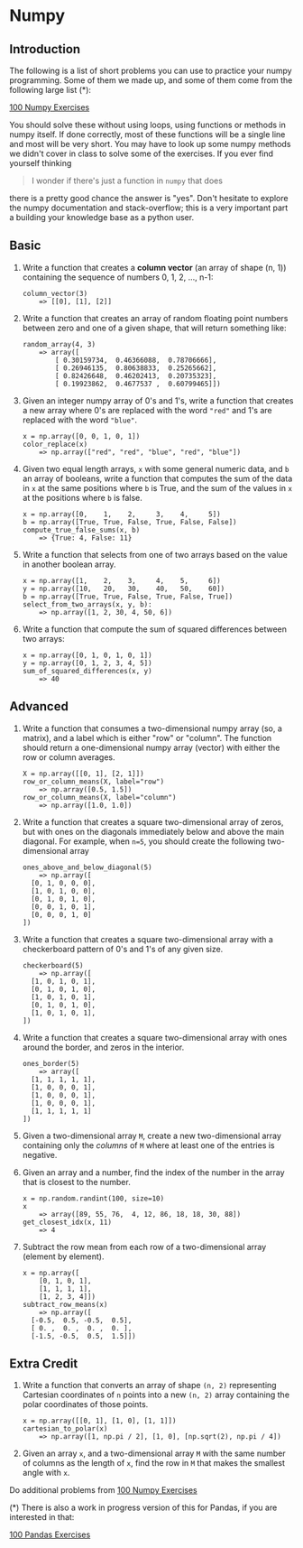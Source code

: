 # Numpy

## Introduction

The following is a list of short problems you can use to practice your numpy programming.  Some of them we made up, and some of them come from the following large list (\*):

[100 Numpy Exercises](http://www.labri.fr/perso/nrougier/teaching/numpy.100/)

You should solve these without using loops, using functions or methods in numpy itself. If done
correctly, most of these functions will be a single line and most will be very short.
You may have to look up some numpy methods we didn't cover in class to solve some of the exercises.  If you ever find yourself thinking

> I wonder if there's just a function in `numpy` that does <thing>

there is a pretty good chance the answer is "yes".  Don't hesitate to explore the numpy documentation and stack-overflow; this is a very important part a building your knowledge base as a python user.

## Basic

1. Write a function that creates a **column vector** (an array of shape (n, 1)) containing the sequence of numbers 0, 1, 2, ..., n-1:

    ```
    column_vector(3)
        => [[0], [1], [2]]
    ```

1. Write a function that creates an array of random floating point numbers between zero and one of a given shape, that will return something like:

    ```
    random_array(4, 3)
        => array([
            [ 0.30159734,  0.46366088,  0.78706666],
            [ 0.26946135,  0.80638833,  0.25265662],
            [ 0.82426648,  0.46202413,  0.20735323],
            [ 0.19923862,  0.4677537 ,  0.60799465]])
    ```


1.  Given an integer numpy array of 0's and 1's, write a function that creates a new array where 0's are replaced with the word `"red"` and 1's are replaced with the word `"blue"`.

    ```
    x = np.array([0, 0, 1, 0, 1]) 
    color_replace(x)
        => np.array(["red", "red", "blue", "red", "blue"])
    ```


1. Given two equal length arrays, `x` with some general numeric data, and `b` an array of booleans, write a function that computes the sum of the data in `x` at the same positions where `b` is True, and the sum of the values in `x` at the positions where `b` is false.

    ```
    x = np.array([0,    1,    2,     3,    4,     5])
    b = np.array([True, True, False, True, False, False])
    compute_true_false_sums(x, b)
        => {True: 4, False: 11}
    ```

1. Write a function that selects from one of two arrays based on the value in another boolean array.

    ```
    x = np.array([1,    2,    3,     4,    5,     6])
    y = np.array([10,   20,   30,    40,   50,    60])
    b = np.array([True, True, False, True, False, True])
    select_from_two_arrays(x, y, b):
        => np.array([1, 2, 30, 4, 50, 6])
    ```

1. Write a function that compute the sum of squared differences between two arrays:
    
    ```
    x = np.array([0, 1, 0, 1, 0, 1])
    y = np.array([0, 1, 2, 3, 4, 5])
    sum_of_squared_differences(x, y)
        => 40
    ```

## Advanced

1. Write a function that consumes a two-dimensional numpy array (so, a matrix), and a label which is either "row" or "column".  The function should return a one-dimensional numpy array (vector) with either the row or column averages.

    ```
    X = np.array([[0, 1], [2, 1]])
    row_or_column_means(X, label="row")
        => np.array([0.5, 1.5])
    row_or_column_means(X, label="column")
        => np.array([1.0, 1.0])
    ```


1. Write a function that creates a square two-dimensional array of zeros, but with ones on the diagonals immediately below and above the main diagonal.  For example, when `n=5`, you should create the following two-dimensional array

    ```
    ones_above_and_below_diagonal(5)
        => np.array([
      [0, 1, 0, 0, 0],
      [1, 0, 1, 0, 0],
      [0, 1, 0, 1, 0],
      [0, 0, 1, 0, 1],
      [0, 0, 0, 1, 0]
    ])
    ```


1.  Write a function that creates a square two-dimensional array with a checkerboard pattern of 0's and 1's of any given size.

    ```
    checkerboard(5)
        => np.array([
      [1, 0, 1, 0, 1],
      [0, 1, 0, 1, 0],
      [1, 0, 1, 0, 1],
      [0, 1, 0, 1, 0],
      [1, 0, 1, 0, 1],
    ])
    ```

1. Write a function that creates a square two-dimensional array with ones around the border, and zeros in the interior.


    ```
    ones_border(5)
        => array([
      [1, 1, 1, 1, 1],
      [1, 0, 0, 0, 1],
      [1, 0, 0, 0, 1],
      [1, 0, 0, 0, 1],
      [1, 1, 1, 1, 1]
    ])
    ```

1.  Given a two-dimensional array `M`, create a new two-dimensional array containing only the *columns* of `M` where at least one of the entries is negative.


1. Given an array and a number, find the index of the number in the array that is closest to the number.

    ```
    x = np.random.randint(100, size=10)
    x
        => array([89, 55, 76,  4, 12, 86, 18, 18, 30, 88])
    get_closest_idx(x, 11)
        => 4
    ```

1. Subtract the row mean from each row of a two-dimensional array (element by element).

    ```
    x = np.array([
        [0, 1, 0, 1],
        [1, 1, 1, 1],
        [1, 2, 3, 4]])
    subtract_row_means(x)
        => np.array([
      [-0.5,  0.5, -0.5,  0.5],
      [ 0. ,  0. ,  0. ,  0. ],
      [-1.5, -0.5,  0.5,  1.5]])
   ```

## Extra Credit

1.  Write a function that converts an  array of shape `(n, 2)` representing Cartesian coordinates of `n` points into a new `(n, 2)` array containing the polar coordinates of those points.

    ```
    x = np.array([[0, 1], [1, 0], [1, 1]])
    cartesian_to_polar(x)
        => np.array([1, np.pi / 2], [1, 0], [np.sqrt(2), np.pi / 4])
    ```

1.  Given an array `x`, and a two-dimensional array `M` with the same number of columns as the length of `x`, find the row in `M` that makes the smallest angle with `x`.

Do additional problems from [100 Numpy Exercises](http://www.labri.fr/perso/nrougier/teaching/numpy.100/)

(\*) There is also a work in progress version of this for Pandas, if you are interested in that:

[100 Pandas Exercises](https://github.com/ajcr/100-pandas-puzzles)
